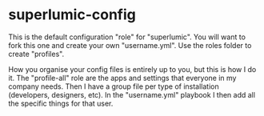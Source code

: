 # superlumic-config

This is the default configuration "role" for "superlumic". You will want to fork this one and create your own "username.yml". Use the roles folder to create "profiles".

How you organise your config files is entirely up to you, but this is how I do it. The "profile-all" role are the apps and settings that everyone in my company needs. Then I have a group file per type of installation (developers, designers, etc). In the "username.yml" playbook I then add all the specific things for that user.
